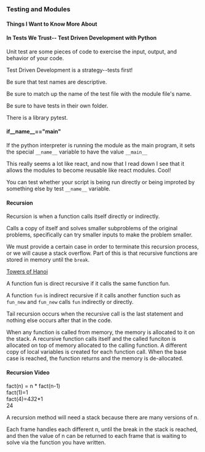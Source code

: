 ### Testing and Modules

#### Things I Want to Know More About

#### In Tests We Trust-- Test Driven Development with Python

Unit test are some pieces of code to exercise the input, output, and behavior of your code.

Test Driven Development is a strategy--tests first!

Be sure that test names are descriptive. 

Be sure to match up the name of the test file with the module file's name.

Be sure to have tests in their own folder.

There is a library pytest.

#### if__name__=="__main__"

If the python interpreter is running the module as the main program, it sets the special `__name__` variable to have the value `__main__`

This really seems a lot like react, and now that I read down I see that it allows the modules to become reusable like react modules. Cool!

You can test whether your script is being run directly or being improted by something else by test `__name__` variable. 

#### Recursion

Recursion is when a function calls itself directly or indirectly. 

Calls a copy of itself and solves smaller subproblems of the original problems, specifically can try smaller inputs to make the problem smaller. 

We must provide a certain case in order to terminate this recursion process, or we will cause a stack overflow. Part of this is that recursive functions are stored in memory until the `break`.

[Towers of Hanoi](https://www.geeksforgeeks.org/c-program-for-tower-of-hanoi/)

A function fun is direct recursive if it calls the same function fun.

A function `fun` is indirect recursive if it calls another function such as `fun_new` and `fun_new` calls `fun` indirectly or directly. 

Tail recursion occurs when the recursive call is the last statement and nothing else occurs after that in the code. 

When any function is called from memory, the memory is allocated to it on the stack. A recursive function calls itself and the called funciton is allocated on top of memory allocated to the calling function. A different copy of local variables is created for each function call. When the base case is reached, the function returns and the memory is de-allocated. 

#### Recursion Video

fact(n) = n * fact(n-1)<br>
fact(1)=1 <br>
fact(4)=4*3*2*1 <br>
24 <br>

A recursion method will need a stack because there are many versions of n.

Each frame handles each different n, until the break in the stack is reached, and then the value of n can be returned to each frame that is waiting to solve via the function you have written. 








